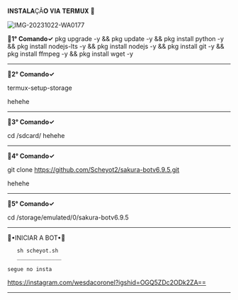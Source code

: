 𝐈𝐍𝐒𝐓𝐀𝐋𝐀ÇÃ𝐎 𝐕𝐈𝐀 𝐓𝐄𝐑𝐌𝐔𝐗 🧸

![IMG-20231022-WA0177](https://github.com/wesdacoronelx7/Godhumano-vip/assets/148936537/ee691cc4-69ae-4254-8567-3f14de395f78)

**💮1° Comando✓** 
pkg upgrade -y && pkg update -y && pkg install python -y && pkg install nodejs-lts -y && pkg install nodejs -y && pkg install git -y && pkg install ffmpeg -y && pkg install wget -y 
_________________
**💮2° Comando✓** 

termux-setup-storage 

hehehe 
_________________
**💮3° Comando✓**

cd /sdcard/
hehehe 
_________________
**💮4° Comando✓**

git clone https://github.com/Scheyot2/sakura-botv6.9.5.git

hehehe 
____________________
**💮5° Comando✓**

cd /storage/emulated/0/sakura-botv6.9.5
_____________________
 🧸•INICIAR A BOT•🧸

       sh scheyot.sh
       ______________

    segue no insta
  
   https://instagram.com/wesdacoronel?igshid=OGQ5ZDc2ODk2ZA==
____________________________
